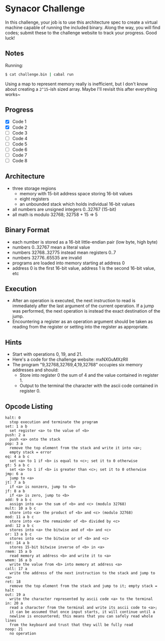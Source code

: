# Synacor Challenge

In this challenge, your job is to use this architecture spec to create a
virtual machine capable of running the included binary. Along the way,
you will find codes; submit these to the challenge website to track
your progress. Good luck!

## Notes

Running:

```sh
$ cat challenge.bin | cabal run
```

Using a map to represent memory really is inefficient, but I don't know about
creating a `2^15`-ish sized array. Maybe I'll revisit this after everything
works~

## Progress

- [x] Code 1
- [x] Code 2
- [ ] Code 3
- [ ] Code 4
- [ ] Code 5
- [ ] Code 6
- [ ] Code 7
- [ ] Code 8

## Architecture

- three storage regions
  - memory with 15-bit address space storing 16-bit values
  - eight registers
  - an unbounded stack which holds individual 16-bit values
- all numbers are unsigned integers 0..32767 (15-bit)
- all math is modulo 32768; 32758 + 15 => 5

## Binary Format

- each number is stored as a 16-bit little-endian pair (low byte, high byte)
- numbers 0..32767 mean a literal value
- numbers 32768..32775 instead mean registers 0..7
- numbers 32776..65535 are invalid
- programs are loaded into memory starting at address 0
- address 0 is the first 16-bit value, address 1 is the second 16-bit value,
  etc

## Execution

- After an operation is executed, the next instruction to read is immediately
  after the last argument of the current operation. If a jump was performed,
  the next operation is instead the exact destination of the jump.
- Encountering a register as an operation argument should be taken as reading
  from the register or setting into the register as appropriate.

## Hints

- Start with operations 0, 19, and 21.
- Here's a code for the challenge website: mxNXGuMXzRII
- The program "9,32768,32769,4,19,32768" occupies six memory addresses and
  should:
  - Store into register 0 the sum of 4 and the value contained in register 1.
  - Output to the terminal the character with the ascii code contained in
    register 0.

## Opcode Listing

```
halt: 0
  stop execution and terminate the program
set: 1 a b
  set register <a> to the value of <b>
push: 2 a
  push <a> onto the stack
pop: 3 a
  remove the top element from the stack and write it into <a>;
  empty stack = error
eq: 4 a b c
  set <a> to 1 if <b> is equal to <c>; set it to 0 otherwise
gt: 5 a b c
  set <a> to 1 if <b> is greater than <c>; set it to 0 otherwise
jmp: 6 a
  jump to <a>
jt: 7 a b
  if <a> is nonzero, jump to <b>
jf: 8 a b
  if <a> is zero, jump to <b>
add: 9 a b c
  assign into <a> the sum of <b> and <c> (modulo 32768)
mult: 10 a b c
  store into <a> the product of <b> and <c> (modulo 32768)
mod: 11 a b c
  store into <a> the remainder of <b> divided by <c>
and: 12 a b c
  stores into <a> the bitwise and of <b> and <c>
or: 13 a b c
  stores into <a> the bitwise or of <b> and <c>
not: 14 a b
  stores 15-bit bitwise inverse of <b> in <a>
rmem: 15 a b
  read memory at address <b> and write it to <a>
wmem: 16 a b
  write the value from <b> into memory at address <a>
call: 17 a
  write the address of the next instruction to the stack and jump to <a>
ret: 18
  remove the top element from the stack and jump to it; empty stack = halt
out: 19 a
  write the character represented by ascii code <a> to the terminal
in: 20 a
  read a character from the terminal and write its ascii code to <a>;
  it can be assumed that once input starts, it will continue until a
  newline is encountered; this means that you can safely read whole lines
  from the keyboard and trust that they will be fully read
noop: 21
  no operation
```
